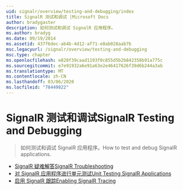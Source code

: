 ```yaml
---
uid: signalr/overview/testing-and-debugging/index
title: SignalR 测试和调试 |Microsoft Docs
author: bradygaster
description: 如何测试和调试 SignalR 应用程序。
ms.author: bradyg
ms.date: 09/19/2014
ms.assetid: 437f6dec-ab4b-4d12-af71-e8ab028aab7b
msc.legacyurl: /signalr/overview/testing-and-debugging
msc.type: chapter
ms.openlocfilehash: e828f39caad1193f0c855d5b2b842358b91a775c
ms.sourcegitcommit: e7e91932a6e91a63e2e46417626f39d6b244a3ab
ms.translationtype: MT
ms.contentlocale: zh-CN
ms.lasthandoff: 03/06/2020
ms.locfileid: "78449822"
---
```

# <a name="signalr-testing-and-debugging"></a><span data-ttu-id="a7abb-103">SignalR 测试和调试</span><span class="sxs-lookup"><span data-stu-id="a7abb-103">SignalR Testing and Debugging</span></span>

> <span data-ttu-id="a7abb-104">如何测试和调试 SignalR 应用程序。</span><span class="sxs-lookup"><span data-stu-id="a7abb-104">How to test and debug SignalR applications.</span></span>

- [<span data-ttu-id="a7abb-105">SignalR 疑难解答</span><span class="sxs-lookup"><span data-stu-id="a7abb-105">SignalR Troubleshooting</span></span>](troubleshooting.md)
- [<span data-ttu-id="a7abb-106">对 SignalR 应用程序进行单元测试</span><span class="sxs-lookup"><span data-stu-id="a7abb-106">Unit Testing SignalR Applications</span></span>](unit-testing-signalr-applications.md)
- [<span data-ttu-id="a7abb-107">启用 SignalR 跟踪</span><span class="sxs-lookup"><span data-stu-id="a7abb-107">Enabling SignalR Tracing</span></span>](enabling-signalr-tracing.md)
